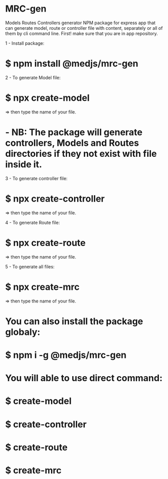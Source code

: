# MRC-gen
Models Routes Controllers generator 
NPM package for express app that can generate model, route or controller file with content, separately or all of them by cli command line.
First! make sure that you are in app repository.

1 - Install package:

# $ npm install @medjs/mrc-gen

2 - To generate Model file:

# $ npx create-model

=> then type the name of your file.

# - NB: The package will generate controllers, Models and Routes directories if they not exist with file inside it. 

3 - To generate controller file:

# $ npx create-controller

=> then type the name of your file.

4 - To generate Route file:

# $ npx create-route

=> then type the name of your file.

5 - To generate all files:

# $ npx create-mrc

=> then type the name of your file.

# You can also install the package globaly:

# $ npm i -g @medjs/mrc-gen

# You will able to use direct command:

# $ create-model

# $ create-controller

# $ create-route

# $ create-mrc
